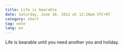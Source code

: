 ```yaml
---
title: Life is bearable
date: Saturday, June 16, 2012 at 12:26pm UTC+07
category: short
tag: note
lang: en
---
```


Life is bearable until you need another you and holiday.
